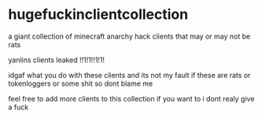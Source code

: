 # hugefuckinclientcollection
a giant collection of minecraft anarchy hack clients that may or may not be rats 

yanlins clients leaked !!1!1!!1!1!

idgaf what you do with these clients and its not my fault if these are rats or tokenloggers or some shit so dont blame me

feel free to add more clients to this collection if you want to i dont realy give a fuck

